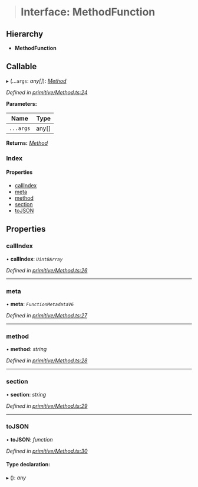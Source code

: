> # Interface: MethodFunction

## Hierarchy

* **MethodFunction**

## Callable

▸ (...`args`: *any[]*): *[Method](../classes/_primitive_method_.method.md)*

*Defined in [primitive/Method.ts:24](https://github.com/polkadot-js/api/blob/8c4320c/packages/types/src/primitive/Method.ts#L24)*

**Parameters:**

Name | Type |
------ | ------ |
`...args` | any[] |

**Returns:** *[Method](../classes/_primitive_method_.method.md)*

### Index

#### Properties

* [callIndex](_primitive_method_.methodfunction.md#callindex)
* [meta](_primitive_method_.methodfunction.md#meta)
* [method](_primitive_method_.methodfunction.md#method)
* [section](_primitive_method_.methodfunction.md#section)
* [toJSON](_primitive_method_.methodfunction.md#tojson)

## Properties

###  callIndex

• **callIndex**: *`Uint8Array`*

*Defined in [primitive/Method.ts:26](https://github.com/polkadot-js/api/blob/8c4320c/packages/types/src/primitive/Method.ts#L26)*

___

###  meta

• **meta**: *`FunctionMetadataV6`*

*Defined in [primitive/Method.ts:27](https://github.com/polkadot-js/api/blob/8c4320c/packages/types/src/primitive/Method.ts#L27)*

___

###  method

• **method**: *string*

*Defined in [primitive/Method.ts:28](https://github.com/polkadot-js/api/blob/8c4320c/packages/types/src/primitive/Method.ts#L28)*

___

###  section

• **section**: *string*

*Defined in [primitive/Method.ts:29](https://github.com/polkadot-js/api/blob/8c4320c/packages/types/src/primitive/Method.ts#L29)*

___

###  toJSON

• **toJSON**: *function*

*Defined in [primitive/Method.ts:30](https://github.com/polkadot-js/api/blob/8c4320c/packages/types/src/primitive/Method.ts#L30)*

#### Type declaration:

▸ (): *any*